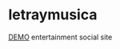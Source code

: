# letraymusica
<a href="https://brendacardona.github.io/letraymusica/">DEMO</a>
entertainment social site
